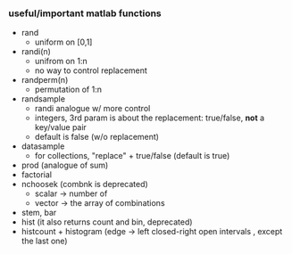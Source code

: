 ### useful/important matlab functions

- rand
  - uniform on [0,1]
- randi(n)
  - unifrom on 1:n
  - no way to control replacement
- randperm(n)
  - permutation of 1:n
- randsample
  - randi analogue w/ more control
  - integers, 3rd param is about the replacement: true/false, **not** a key/value pair
  - default is false (w/o replacement)
- datasample 
  - for collections,  "replace"  + true/false (default is true)
- prod (analogue of sum)
- factorial
- nchoosek (combnk is deprecated)
  - scalar -> number of
  - vector -> the array of combinations
- stem, bar
- hist (it also returns count and bin, deprecated)
- histcount + histogram (edge -> left closed-right open intervals , except the last one)

